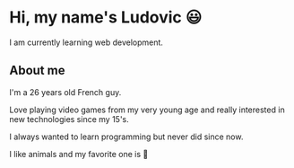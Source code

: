 # Hi, my name's Ludovic 😃

I am currently learning web development.

## About me

I'm a 26 years old French guy.

Love playing video games from my very young age and really interested in new
technologies since my 15's.

I always wanted to learn programming but never did since now.

I like animals and my favorite one is 🐺

<!---
Xulthor/Xulthor is a ✨ special ✨ repository because its `README.md` (this file) appears on your GitHub profile.
You can click the Preview link to take a look at your changes.
--->
